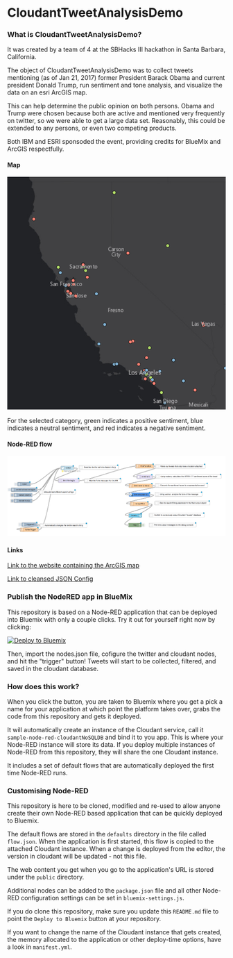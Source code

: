 CloudantTweetAnalysisDemo
====================================

### What is CloudantTweetAnalysisDemo?

It was created by a team of 4 at the SBHacks III hackathon in Santa Barbara, California. 

The object of CloudantTweetAnalysisDemo was to collect tweets mentioning (as of Jan 21, 2017) former President Barack Obama and current president Donald Trump, run sentiment and tone analysis, and visualize the data on an esri ArcGIS map.

This can help determine the public opinion on both persons. Obama and Trump were chosen because both are active and mentioned very frequently on twitter, so we were able to get a large data set. Reasonably, this could be extended to any persons, or even two competing products. 

Both IBM and ESRI sponsoded the event, providing credits for BlueMix and ArcGIS respectfully.

#### Map

![sample-map-cali](https://raw.githubusercontent.com/mitchellwaite/CloudantTweetAnalysisDemo/master/sample-map.png)

For the selected category, green indicates a positive sentiment, blue indicates a neutral sentiment, and red indicates a negative sentiment.

#### Node-RED flow

![The Node-RED flow configuration](https://raw.githubusercontent.com/mitchellwaite/CloudantTweetAnalysisDemo/master/nodes-screenshot.png)

#### Links

[Link to the website containing the ArcGIS map](http://mwaite.maps.arcgis.com/apps/View/index.html?webmap=d7087c6f6ba144fd84f003e37058b448)

[Link to cleansed JSON Config](https://github.com/mitchellwaite/CloudantTweetAnalysisDemo/blob/master/nodes.json)

### Publish the NodeRED app in BlueMix

This repository is based on a Node-RED application that can be deployed into
Bluemix with only a couple clicks. Try it out for yourself right now by clicking:

[![Deploy to Bluemix](https://bluemix.net/deploy/button.png)](https://bluemix.net/deploy?repository=https://github.com/mitchellwaite/CloudantTweetAnalysisDemo.git)

Then, import the nodes.json file, cofigure the twitter and cloudant nodes, and hit the "trigger" button! Tweets will start to be collected, filtered, and saved in the cloudant database.

### How does this work?

When you click the button, you are taken to Bluemix where you get a pick a name
for your application at which point the platform takes over, grabs the code from
this repository and gets it deployed.

It will automatically create an instance of the Cloudant service, call it
`sample-node-red-cloudantNoSQLDB` and bind it to you app. This is where your
Node-RED instance will store its data. If you deploy multiple instances of
Node-RED from this repository, they will share the one Cloudant instance.

It includes a set of default flows that are automatically deployed the first time
Node-RED runs.

### Customising Node-RED

This repository is here to be cloned, modified and re-used to allow anyone create
their own Node-RED based application that can be quickly deployed to Bluemix.

The default flows are stored in the `defaults` directory in the file called `flow.json`.
When the application is first started, this flow is copied to the attached Cloudant
instance. When a change is deployed from the editor, the version in cloudant will
be updated - not this file.

The web content you get when you go to the application's URL is stored under the
`public` directory.

Additional nodes can be added to the `package.json` file and all other Node-RED
configuration settings can be set in `bluemix-settings.js`.

If you do clone this repository, make sure you update this `README.md` file to point
the `Deploy to Bluemix` button at your repository.

If you want to change the name of the Cloudant instance that gets created, the memory
allocated to the application or other deploy-time options, have a look in `manifest.yml`.
